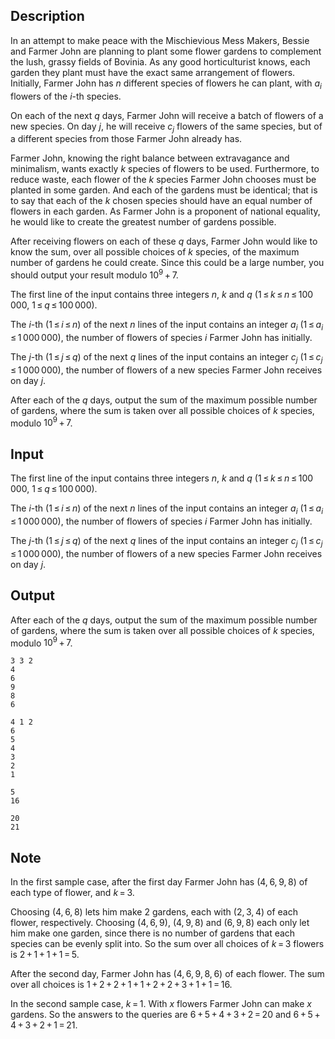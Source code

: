 ## Description

<div><p>In an attempt to make peace with the Mischievious Mess Makers, Bessie and Farmer John are planning to plant some flower gardens to complement the lush, grassy fields of Bovinia. As any good horticulturist knows, each garden they plant must have the exact same arrangement of flowers. Initially, Farmer John has <span class="tex-span"><i>n</i></span> different species of flowers he can plant, with <span class="tex-span"><i>a</i><sub class="lower-index"><i>i</i></sub></span> flowers of the <span class="tex-span"><i>i</i></span>-th species.</p><p>On each of the next <span class="tex-span"><i>q</i></span> days, Farmer John will receive a batch of flowers of a new species. On day <span class="tex-span"><i>j</i></span>, he will receive <span class="tex-span"><i>c</i><sub class="lower-index"><i>j</i></sub></span> flowers of the same species, but of a different species from those Farmer John already has. </p><p>Farmer John, knowing the right balance between extravagance and minimalism, wants exactly <span class="tex-span"><i>k</i></span> species of flowers to be used. Furthermore, to reduce waste, each flower of the <span class="tex-span"><i>k</i></span> species Farmer John chooses must be planted in some garden. And each of the gardens must be identical; that is to say that each of the <span class="tex-span"><i>k</i></span> chosen species should have an equal number of flowers in each garden. As Farmer John is a proponent of national equality, he would like to create the greatest number of gardens possible.</p><p>After receiving flowers on each of these <span class="tex-span"><i>q</i></span> days, Farmer John would like to know the sum, over all possible choices of <span class="tex-span"><i>k</i></span> species, of the maximum number of gardens he could create. Since this could be a large number, you should output your result modulo <span class="tex-span">10<sup class="upper-index">9</sup> + 7</span>.</p></div><div class="input-specification"><p>The first line of the input contains three integers <span class="tex-span"><i>n</i></span>, <span class="tex-span"><i>k</i></span> and <span class="tex-span"><i>q</i></span> (<span class="tex-span">1 ≤ <i>k</i> ≤ <i>n</i> ≤ 100 000</span>, <span class="tex-span">1 ≤ <i>q</i> ≤ 100 000</span>).</p><p>The <span class="tex-span"><i>i</i></span>-th (<span class="tex-span">1 ≤ <i>i</i> ≤ <i>n</i></span>) of the next <span class="tex-span"><i>n</i></span> lines of the input contains an integer <span class="tex-span"><i>a</i><sub class="lower-index"><i>i</i></sub></span> (<span class="tex-span">1 ≤ <i>a</i><sub class="lower-index"><i>i</i></sub> ≤ 1 000 000</span>), the number of flowers of species <span class="tex-span"><i>i</i></span> Farmer John has initially.</p><p>The <span class="tex-span"><i>j</i></span>-th (<span class="tex-span">1 ≤ <i>j</i> ≤ <i>q</i></span>) of the next <span class="tex-span"><i>q</i></span> lines of the input contains an integer <span class="tex-span"><i>c</i><sub class="lower-index"><i>j</i></sub></span> (<span class="tex-span">1 ≤ <i>c</i><sub class="lower-index"><i>j</i></sub> ≤ 1 000 000</span>), the number of flowers of a new species Farmer John receives on day <span class="tex-span"><i>j</i></span>.</p></div><div class="output-specification"><p>After each of the <span class="tex-span"><i>q</i></span> days, output the sum of the maximum possible number of gardens, where the sum is taken over all possible choices of <span class="tex-span"><i>k</i></span> species, modulo <span class="tex-span">10<sup class="upper-index">9</sup> + 7</span>.</p></div>

## Input

<p>The first line of the input contains three integers <span class="tex-span"><i>n</i></span>, <span class="tex-span"><i>k</i></span> and <span class="tex-span"><i>q</i></span> (<span class="tex-span">1 ≤ <i>k</i> ≤ <i>n</i> ≤ 100 000</span>, <span class="tex-span">1 ≤ <i>q</i> ≤ 100 000</span>).</p><p>The <span class="tex-span"><i>i</i></span>-th (<span class="tex-span">1 ≤ <i>i</i> ≤ <i>n</i></span>) of the next <span class="tex-span"><i>n</i></span> lines of the input contains an integer <span class="tex-span"><i>a</i><sub class="lower-index"><i>i</i></sub></span> (<span class="tex-span">1 ≤ <i>a</i><sub class="lower-index"><i>i</i></sub> ≤ 1 000 000</span>), the number of flowers of species <span class="tex-span"><i>i</i></span> Farmer John has initially.</p><p>The <span class="tex-span"><i>j</i></span>-th (<span class="tex-span">1 ≤ <i>j</i> ≤ <i>q</i></span>) of the next <span class="tex-span"><i>q</i></span> lines of the input contains an integer <span class="tex-span"><i>c</i><sub class="lower-index"><i>j</i></sub></span> (<span class="tex-span">1 ≤ <i>c</i><sub class="lower-index"><i>j</i></sub> ≤ 1 000 000</span>), the number of flowers of a new species Farmer John receives on day <span class="tex-span"><i>j</i></span>.</p>

## Output

<p>After each of the <span class="tex-span"><i>q</i></span> days, output the sum of the maximum possible number of gardens, where the sum is taken over all possible choices of <span class="tex-span"><i>k</i></span> species, modulo <span class="tex-span">10<sup class="upper-index">9</sup> + 7</span>.</p>





```input1
3 3 2
4
6
9
8
6

```




```input2
4 1 2
6
5
4
3
2
1

```




```output1
5
16

```




```output2
20
21

```



## Note

<p>In the first sample case, after the first day Farmer John has <span class="tex-span">(4, 6, 9, 8)</span> of each type of flower, and <span class="tex-span"><i>k</i> = 3</span>.</p><p>Choosing <span class="tex-span">(4, 6, 8)</span> lets him make <span class="tex-span">2</span> gardens, each with <span class="tex-span">(2, 3, 4)</span> of each flower, respectively. Choosing <span class="tex-span">(4, 6, 9)</span>, <span class="tex-span">(4, 9, 8)</span> and <span class="tex-span">(6, 9, 8)</span> each only let him make one garden, since there is no number of gardens that each species can be evenly split into. So the sum over all choices of <span class="tex-span"><i>k</i> = 3</span> flowers is <span class="tex-span">2 + 1 + 1 + 1 = 5</span>.</p><p>After the second day, Farmer John has <span class="tex-span">(4, 6, 9, 8, 6)</span> of each flower. The sum over all choices is <span class="tex-span">1 + 2 + 2 + 1 + 1 + 2 + 2 + 3 + 1 + 1 = 16</span>.</p><p>In the second sample case, <span class="tex-span"><i>k</i> = 1</span>. With <span class="tex-span"><i>x</i></span> flowers Farmer John can make <span class="tex-span"><i>x</i></span> gardens. So the answers to the queries are <span class="tex-span">6 + 5 + 4 + 3 + 2 = 20</span> and <span class="tex-span">6 + 5 + 4 + 3 + 2 + 1 = 21</span>.</p>
